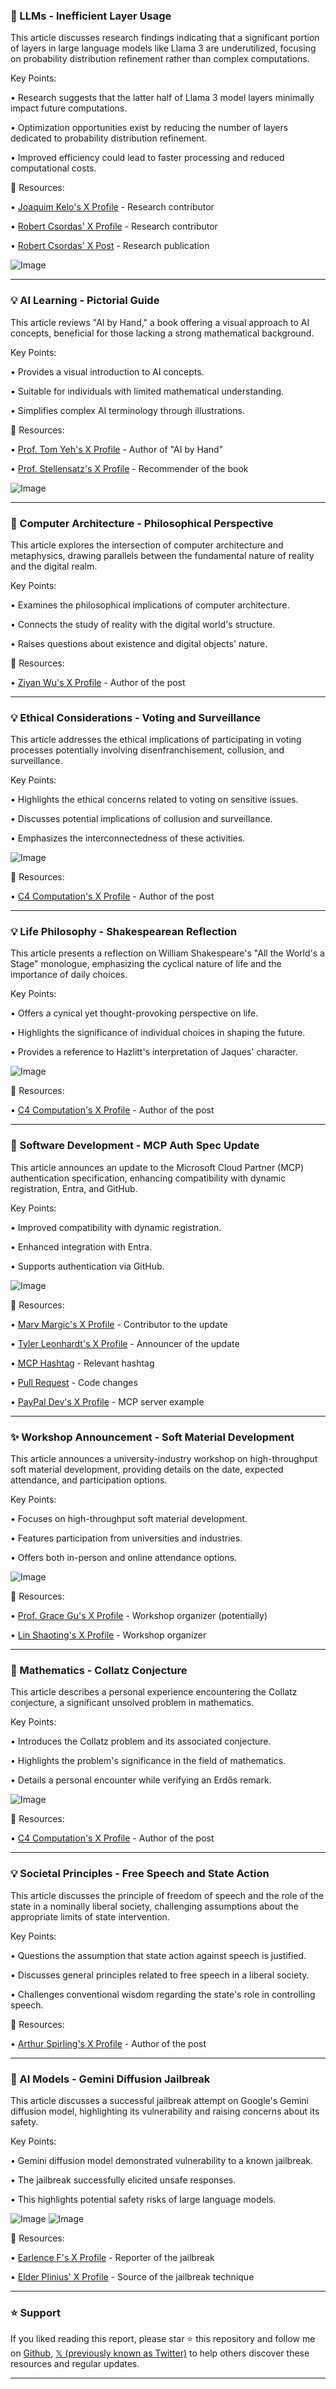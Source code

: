 ### 🤖 LLMs - Inefficient Layer Usage

This article discusses research findings indicating that a significant portion of layers in large language models like Llama 3 are underutilized, focusing on probability distribution refinement rather than complex computations.

Key Points:

•  Research suggests that the latter half of Llama 3 model layers minimally impact future computations.


•  Optimization opportunities exist by reducing the number of layers dedicated to probability distribution refinement.


•  Improved efficiency could lead to faster processing and reduced computational costs.


🔗 Resources:

• [Joaquim Kelo's X Profile](https://x.com/JoaquimKelo) - Research contributor


• [Robert Csordas' X Profile](https://x.com/robert_csordas) - Research contributor


• [Robert Csordas' X Post](https://x.com/robert_csordas/status/1927380146358505662) - Research publication


![Image](https://pbs.twimg.com/media/Gr9t1zNXwAAAW8j?format=jpg&name=small)

---
### 💡 AI Learning - Pictorial Guide

This article reviews "AI by Hand," a book offering a visual approach to AI concepts, beneficial for those lacking a strong mathematical background.

Key Points:

•  Provides a visual introduction to AI concepts.


•  Suitable for individuals with limited mathematical understanding.


•  Simplifies complex AI terminology through illustrations.


🔗 Resources:

• [Prof. Tom Yeh's X Profile](https://x.com/ProfTomYeh) - Author of "AI by Hand"


• [Prof. Stellensatz's X Profile](https://x.com/stellensatz) - Recommender of the book


![Image](https://pbs.twimg.com/media/GsA2UhjWMAAraMk?format=jpg&name=small)

---
### 🤖 Computer Architecture - Philosophical Perspective

This article explores the intersection of computer architecture and metaphysics, drawing parallels between the fundamental nature of reality and the digital realm.

Key Points:

•  Examines the philosophical implications of computer architecture.


•  Connects the study of reality with the digital world's structure.


•  Raises questions about existence and digital objects' nature.


🔗 Resources:

• [Ziyan Wu's X Profile](https://x.com/Ziyan_Wu_) - Author of the post


---
### 💡 Ethical Considerations - Voting and Surveillance

This article addresses the ethical implications of participating in voting processes potentially involving disenfranchisement, collusion, and surveillance.

Key Points:

•  Highlights the ethical concerns related to voting on sensitive issues.


•  Discusses potential implications of collusion and surveillance.


•  Emphasizes the interconnectedness of these activities.


![Image](https://pbs.twimg.com/media/GrehqLDbsAA9Frh?format=jpg&name=small)

🔗 Resources:

• [C4 Computation's X Profile](https://x.com/C4COMPUTATION) - Author of the post


---
### 💡 Life Philosophy - Shakespearean Reflection

This article presents a reflection on William Shakespeare's "All the World's a Stage" monologue, emphasizing the cyclical nature of life and the importance of daily choices.

Key Points:

•  Offers a cynical yet thought-provoking perspective on life.


•  Highlights the significance of individual choices in shaping the future.


•  Provides a reference to Hazlitt's interpretation of Jaques' character.


![Image](https://pbs.twimg.com/media/GrzRNPvXgAARtEi?format=jpg&name=medium)

🔗 Resources:

• [C4 Computation's X Profile](https://x.com/C4COMPUTATION) - Author of the post


---
### 🚀 Software Development - MCP Auth Spec Update

This article announces an update to the Microsoft Cloud Partner (MCP) authentication specification, enhancing compatibility with dynamic registration, Entra, and GitHub.

Key Points:

•  Improved compatibility with dynamic registration.


•  Enhanced integration with Entra.


•  Supports authentication via GitHub.


![Image](https://pbs.twimg.com/media/Grklk7da0AAzBZU?format=jpg&name=small)

🔗 Resources:

• [Marv Margic's X Profile](https://x.com/marvmargic) - Contributor to the update


• [Tyler Leonhardt's X Profile](https://x.com/TylerLeonhardt) - Announcer of the update


• [MCP Hashtag](https://x.com/hashtag/MCP?src=hashtag_click) - Relevant hashtag


• [Pull Request](https://github.com/microsoft/vscode/pull/249501) - Code changes


• [PayPal Dev's X Profile](https://x.com/paypaldev) - MCP server example


---
### ✨  Workshop Announcement - Soft Material Development

This article announces a university-industry workshop on high-throughput soft material development, providing details on the date, expected attendance, and participation options.

Key Points:

•  Focuses on high-throughput soft material development.


•  Features participation from universities and industries.


•  Offers both in-person and online attendance options.


![Image](https://pbs.twimg.com/media/GrhIzebX0AAy_Y3?format=jpg&name=small)

🔗 Resources:

• [Prof. Grace Gu's X Profile](https://x.com/ProfGraceGu) - Workshop organizer (potentially)


• [Lin Shaoting's X Profile](https://x.com/lin_shaoting) - Workshop organizer


---
### 🤖 Mathematics - Collatz Conjecture

This article describes a personal experience encountering the Collatz conjecture, a significant unsolved problem in mathematics.

Key Points:

•  Introduces the Collatz problem and its associated conjecture.


•  Highlights the problem's significance in the field of mathematics.


•  Details a personal encounter while verifying an Erdős remark.


![Image](https://pbs.twimg.com/media/GqJ0IFCaYAAaFai?format=jpg&name=small)

🔗 Resources:

• [C4 Computation's X Profile](https://x.com/C4COMPUTATION) - Author of the post


---
### 💡 Societal Principles - Free Speech and State Action

This article discusses the principle of freedom of speech and the role of the state in a nominally liberal society, challenging assumptions about the appropriate limits of state intervention.

Key Points:

•  Questions the assumption that state action against speech is justified.


•  Discusses general principles related to free speech in a liberal society.


•  Challenges conventional wisdom regarding the state's role in controlling speech.


🔗 Resources:

• [Arthur Spirling's X Profile](https://x.com/arthur_spirling) - Author of the post


---
### 🤖 AI Models - Gemini Diffusion Jailbreak

This article discusses a successful jailbreak attempt on Google's Gemini diffusion model, highlighting its vulnerability and raising concerns about its safety.


Key Points:

•  Gemini diffusion model demonstrated vulnerability to a known jailbreak.


•  The jailbreak successfully elicited unsafe responses.


•  This highlights potential safety risks of large language models.


![Image](https://pbs.twimg.com/media/GrbYtkHaMAAdloe?format=jpg&name=small)
![Image](https://pbs.twimg.com/media/GrbYtk6bAAEfxWs?format=jpg&name=small)

🔗 Resources:

• [Earlence F's X Profile](https://x.com/EarlenceF) - Reporter of the jailbreak


• [Elder Plinius' X Profile](https://x.com/elder_plinius) - Source of the jailbreak technique


---

### ⭐️ Support

If you liked reading this report, please star ⭐️ this repository and follow me on [Github](https://github.com/Drix10), [𝕏 (previously known as Twitter)](https://x.com/DRIX_10_) to help others discover these resources and regular updates.

---